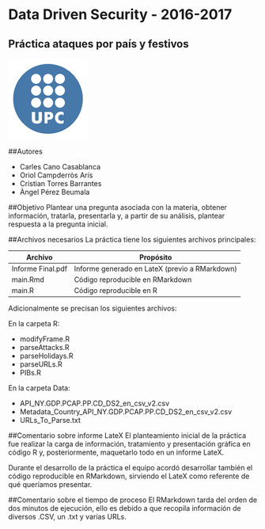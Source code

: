 # Data Driven Security - 2016-2017
## Práctica ataques por país y festivos
![](logoUPC.png) 

  
##Autores
  * Carles Cano Casablanca  
  * Oriol Campderròs Arís  
  * Cristian Torres Barrantes  
  * Àngel Pérez Beumala  
  
##Objetivo
Plantear una pregunta asociada con la materia, obtener información, tratarla, presentarla y, a partir de su análisis, plantear respuesta a la pregunta inicial.
  
##Archivos necesarios
La práctica tiene los siguientes archivos principales:

Archivo  | Propósito
------------- | -------------
Informe Final.pdf  | Informe generado en LateX (previo a RMarkdown)
main.Rmd  | Código reproducible en RMarkdown
main.R  | Código reproducible en R
  
Adicionalmente se precisan los siguientes archivos:  

En la carpeta R:  

* modifyFrame.R  
* parseAttacks.R  
* parseHolidays.R   
* parseURLs.R 
* PIBs.R  
  
En la carpeta Data:  
  
* API_NY.GDP.PCAP.PP.CD_DS2_en_csv_v2.csv  
* Metadata_Country_API_NY.GDP.PCAP.PP.CD_DS2_en_csv_v2.csv  
* URLs_To_Parse.txt  

##Comentario sobre informe LateX
El planteamiento inicial de la práctica fue realizar la carga de información, tratamiento y presentación gráfica en código R y, posteriormente, maquetarlo todo en un informe LateX.  
  
Durante el desarrollo de la práctica el equipo acordó desarrollar también el código reproducible en RMarkdown, sirviendo el LateX como referente de qué queríamos presentar.  
  
##Comentario sobre el tiempo de proceso
El RMarkdown tarda del orden de dos minutos de ejecución, ello es debido a que recopila información de diversos .CSV, un .txt y varias URLs.  
